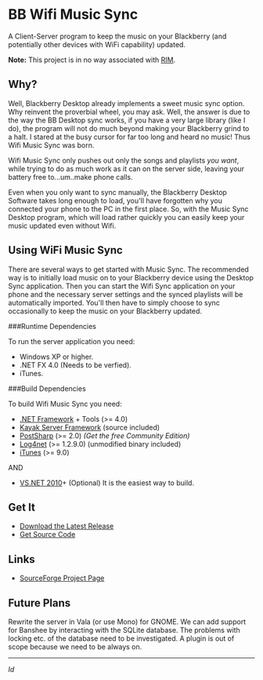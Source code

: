 BB Wifi Music Sync
==================

A Client-Server program to keep the music on your Blackberry 
(and potentially other devices with WiFi capability) updated.

**Note:** This project is in no way associated with [RIM](http://www.rim.com/).

Why?
----
Well, Blackberry Desktop already implements a sweet music sync
option. Why reinvent the proverbial wheel, you may ask. Well, 
the answer is due to the way the BB Desktop sync works,
if you have a very large library (like I do), the program 
will not do much beyond making your Blackberry grind to a halt.
I stared at the busy cursor for far too long and heard no music!
Thus Wifi Music Sync was born.

Wifi Music Sync only pushes out only the songs and playlists
_you want_, while trying to do as much work as it can on the 
server side, leaving your battery free to...um..make phone calls.

Even when you only want to sync manually, the Blackberry 
Desktop Software takes long enough to load, you'll have forgotten
why you connected your phone to the PC in the first place. So, 
with the Music Sync Desktop program, which will load rather 
quickly you can easily keep your music updated even 
without Wifi.

Using WiFi Music Sync
---------------------
There are several ways to get started with Music Sync. The recommended
way is to initially load music on to your Blackberry device using the
Desktop Sync application. Then you can start the Wifi Sync application
on your phone and the necessary server settings and the synced playlists
will be automatically imported. You'll then have to simply choose to sync
occasionally to keep the music on your Blackberry updated.

###Runtime Dependencies

To run the server application you need:

 * Windows XP or higher.
 * .NET FX 4.0 (Needs to be verfied).
 * iTunes.

###Build Dependencies

To build Wifi Music Sync you need:

 * [.NET Framework](http://msdn.microsoft.com/en-us/netframework/default) + Tools (>= 4.0)
 * [Kayak Server Framework](https://github.com/kayak/kayak) (source included)
 * [PostSharp](http://www.sharpcrafters.com/postsharp) (>= 2.0) _(Get the free Community Edition)_
 * [Log4net](http://logging.apache.org/log4net/) (>= 1.2.9.0) (unmodified binary included)
 * [iTunes](http://www.apple.com/itunes/) (>= 9.0)

AND

* [VS.NET 2010](https://www.microsoft.com/express/Downloads/)+ (Optional) It is the easiest way to build.

Get It
------

 * [Download the Latest Release](http://sourceforge.net/projects/bbwifimusicsync/files/)
 * [Get Source Code](http://sourceforge.net/projects/bbwifimusicsync/develop)

Links
-----

 * [SourceForge Project Page](http://sourceforge.net/projects/bbwifimusicsync/)

Future Plans
------------
Rewrite the server in Vala (or use Mono) for GNOME. We can add support
for Banshee by interacting with the SQLite database. The problems with 
locking etc. of the database need to be investigated. A plugin is out of
scope because we need to be always on.

-------------------------------------------------------------------
_$Id$_
